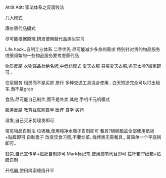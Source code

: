 Atitit Atitt 家法体系之反腐败法

几大模式

廉价替代品模式

尽可能根据原理,研发使用替代品类似实习

Life hack..自制工业体系
二手优先
尽可能减少多余的需求
特别针对贵的物品服务或很频繁的一些物品服务要考虑替代品

物质反腐
衣物饰品杜绝名牌,中低档模式 夏天衣服
只买夏天衣服,冬天太冷?搬家即可..

住宿服务 租房而不是买房
旅行 多种交通工具混合使用..
白天短途完全可以打出租车,而不是grab

食品,尽可能自己制作,而不是外卖
其他 
手机千元机模式 

服务反腐
教育互联网自学
医疗 自学 买药

理发,自己买牙剪理发即可

常见物品自制法
垃圾桶,使用纯净水瓶子自制即可
餐具?锅碗瓢盆全部使用纸板+贴膜即可 自制盘子
改变饮食习惯,不要炒菜..烧烤类无需餐具,, 最简单一个平底锅即可..

钱包,自己宣传单+贴膜自制即可
Mark标记笔,使用蜡笔代替即可
拉杆箱??纸箱+贴膜自制

开瓶器,使用绳索缠绕开平

